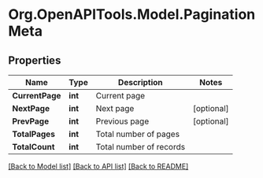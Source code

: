 # Org.OpenAPITools.Model.PaginationMeta

## Properties

Name | Type | Description | Notes
------------ | ------------- | ------------- | -------------
**CurrentPage** | **int** | Current page | 
**NextPage** | **int** | Next page | [optional] 
**PrevPage** | **int** | Previous page | [optional] 
**TotalPages** | **int** | Total number of pages | 
**TotalCount** | **int** | Total number of records | 

[[Back to Model list]](../README.md#documentation-for-models) [[Back to API list]](../README.md#documentation-for-api-endpoints) [[Back to README]](../README.md)

